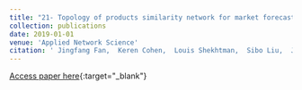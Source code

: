 ```yaml
---
title: "21- Topology of products similarity network for market forecasting"
collection: publications
date: 2019-01-01
venue: 'Applied Network Science'
citation: ' Jingfang Fan,  Keren Cohen,  Louis Shekhtman,  Sibo Liu,  Jun Meng,  Yoram Louzoun,  Shlomo Havlin, &quot;Topology of products similarity network for market forecasting.&quot; Applied Network Science, 2019.'
---
```

[Access paper here](https://appliednetsci.springeropen.com/articles/10.1007/s41109-019-0171-y){:target="_blank"}
